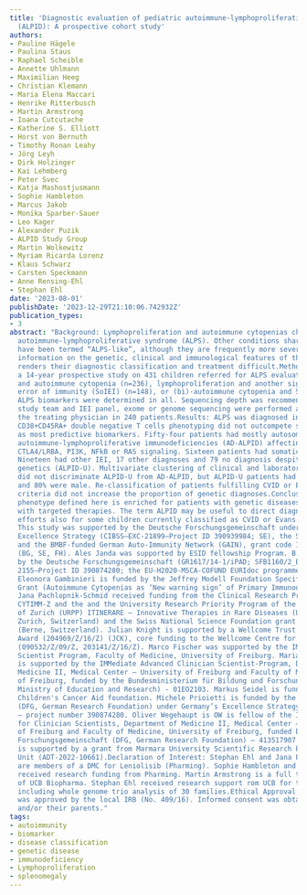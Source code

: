 ```yaml
---
title: 'Diagnostic evaluation of pediatric autoimmune-lymphoproliferative immunodeficiencies
  (ALPID): A prospective cohort study'
authors:
- Pauline Hägele
- Paulina Staus
- Raphael Scheible
- Annette Uhlmann
- Maximilian Heeg
- Christian Klemann
- Maria Elena Maccari
- Henrike Ritterbusch
- Martin Armstrong
- Ioana Cutcutache
- Katherine S. Elliott
- Horst von Bernuth
- Timothy Ronan Leahy
- Jörg Leyh
- Dirk Holzinger
- Kai Lehmberg
- Peter Svec
- Katja Mashostjusmann
- Sophie Hambleton
- Marcus Jakob
- Monika Sparber-Sauer
- Leo Kager
- Alexander Puzik
- ALPID Study Group
- Martin Wolkewitz
- Myriam Ricarda Lorenz
- Klaus Schwarz
- Carsten Speckmann
- Anne Rensing-Ehl
- Stephan Ehl
date: '2023-08-01'
publishDate: '2023-12-29T21:10:06.742932Z'
publication_types:
- 3
abstract: "Background: Lymphoproliferation and autoimmune cytopenias characterize
  autoimmune-lymphoproliferative syndrome (ALPS). Other conditions sharing these manifestations
  have been termed “ALPS-like”, although they are frequently more severe. Insufficient
  information on the genetic, clinical and immunological features of these disorders
  renders their diagnostic classification and treatment difficult.Methods: We performed
  a 14-year prospective study on 431 children referred for ALPS evaluation with lymphoproliferation
  and autoimmune cytopenia (n=236), lymphoproliferation and another sign of an inborn
  error of immunity (SoIEI) (n=148), or (bi)-autoimmune cytopenia and SoIEI (n=47).
  ALPS biomarkers were determined in all. Sequencing depth was recommended by the
  study team and IEI panel, exome or genome sequencing were performed as decided by
  the treating physician in 240 patients.Results: ALPS was diagnosed in 71 patients.
  CD38+CD45RA+ double negative T cells phenotyping did not outcompete sFASL/vitaminB12
  as most predictive biomarkers. Fifty-four patients had mostly autosomal-dominant
  autoimmune-lymphoproliferative immunodeficiencies (AD-ALPID) affecting JAK/STAT,
  CTLA4/LRBA, PI3K, NFkB or RAS signaling. Sixteen patients had somatic mutations.
  Nineteen had other IEI, 17 other diagnoses and 79 no diagnosis despite extended
  genetics (ALPID-U). Multivariate clustering of clinical and laboratory manifestations
  did not discriminate ALPID-U from AD-ALPID, but ALPID-U patients had later onset
  and 80% were male. Re-classification of patients fulfilling CVID or Evans syndrome
  criteria did not increase the proportion of genetic diagnoses.Conclusion: The ALPID
  phenotype defined here is enriched for patients with genetic diseases treatable
  with targeted therapies. The term ALPID may be useful to direct diagnostic and therapeutic
  efforts also for some children currently classified as CVID or Evans syndrome.Funding:
  This study was supported by the Deutsche Forschungsgemeinschaft under Germany’s
  Excellence Strategy (CIBSS—EXC-21899—Project ID 390939984; SE), the SFB1160 (TPA08)
  and the BMBF-funded German Auto-Immunity Network (GAIN), grant code 197 01GM1910A
  (BG, SE, FH). Ales Janda was supported by ESID fellowship Program. B.G. is funded
  by the Deutsche Forschungsgemeinschaft (GR1617/14-1/iPAD; SFB1160/2_B5; RESIST–EXC
  2155–Project ID 390874280; the EU-H2020-MSCA-COFUND EURIdoc programme (No. 101034170).
  Eleonora Gambinieri is funded by the Jeffrey Modell Foundation Specific Defect Research
  Grant (Autoimmune Cytopenias as ‘New warning sign’ of Primary Immunodeficiency Disorders).
  Jana Pachlopnik-Schmid received funding from the Clinical Research Priority Program
  CYTIMM-Z and the and the University Research Priority Program of the University
  of Zurich (URPP) ITINERARE – Innovative Therapies in Rare Diseases (University of
  Zurich, Switzerland) and the Swiss National Science Foundation grant 320030_205097
  (Berne, Switzerland). Julian Knight is supported by a Wellcome Trust Investigator
  Award (204969/Z/16/Z) (JCK), core funding to the Wellcome Centre for Human Genetics
  (090532/Z/09/Z, 203141/Z/16/Z). Marco Fischer was supported by the IMM-PACT Clinician
  Scientist Program, Faculty of Medicine, University of Freiburg. Maria Elena Maccari
  is supported by the IMMediate Advanced Clinician Scientist-Program, Department of
  Medicine II, Medical Center – University of Freiburg and Faculty of Medicine, University
  of Freiburg, funded by the Bundesministerium für Bildung und Forschung (BMBF, Federal
  Ministry of Education and Research) - 01EO2103. Markus Seidel is funded by the Styrian
  Children's Cancer Aid foundation. Michele Prioietti is funded by the Deutsche Forschungsgemeinschaft
  (DFG, German Research Foundation) under Germany’s Excellence Strategy — EXC 2155
  — project number 390874280. Oliver Wegehaupt is OW is fellow of the IMM-PACT-Programme
  for Clinician Scientists, Department of Medicine II, Medical Center – University
  of Freiburg and Faculty of Medicine, University of Freiburg, funded by the Deutsche
  Forschungsgemeinschaft (DFG, German Research Foundation) – 413517907. Safa Baris
  is supported by a grant from Marmara University Scientific Research Project Coordination
  Unit (ADT-2022-10661).Declaration of Interest: Stephan Ehl and Jana Pachlopnik-Schmid
  are members of a DMC for Leniolisib (Pharming). Sophie Hambleton and Stephan Ehl
  received research funding from Pharming. Martin Armstrong is a full time employee
  of UCB Biopharma. Stephan Ehl received research support rom UCB for this study,
  including whole genome trio analysis of 30 families.Ethical Approval: The study
  was approved by the local IRB (No. 409/16). Informed consent was obtained from patients
  and/or their parents."
tags:
- autoimmunity
- biomarker
- disease classification
- genetic disease
- immunodeficiency
- Lymphoproliferation
- splenomegaly
---
```

